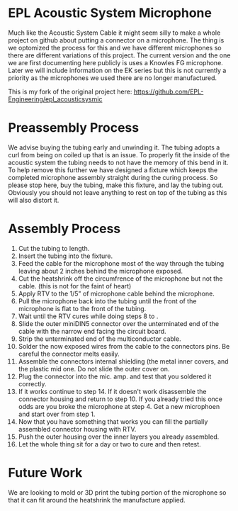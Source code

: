 # EPL Acoustic System Microphone

Much like the Acoustic System Cable it might seem silly to make a whole project on github about putting a connector on a microphone. The thing is we optomized the process for this and we have different microphones so there are different variations of this project. The current version and the one we are first documenting here publicly is uses a Knowles FG microphone. Later we will include information on the EK series but this is not currently a priority as the microphones we used there are no longer manufactured.

This is my fork of the original project here: https://github.com/EPL-Engineering/epl_acousticsysmic

Preassembly Process
===================================

We advise buying the tubing early and unwinding it. The tubing adopts a curl from being on coiled up that is an issue. To properly fit the inside of the acoustic system the tubing needs to not have the memory of this bend in it. To help remove this further we have designed a fixture which keeps the completed microphone assembly straight during the curing process. So please stop here, buy the tubing, make this fixture, and lay the tubing out. Obviously you should not leave anything to rest on top of the tubing as this will also distort it.

Assembly Process
===================================

1. Cut the tubing to length.
2. Insert the tubing into the fixture.
3. Feed the cable for the microphone most of the way through the tubing leaving about 2 inches behind the microphone exposed.
4. Cut the heatshrink off the circumfrence of the microphone but not the cable. (this is not for the faint of heart)
5. Apply RTV to the 1/5" of microphone cable behind the microphone.
6. Pull the microphone back into the tubing until the front of the microphone is flat to the front of the tubing.
7. Wait until the RTV cures while doing steps 8 to .
8. Slide the outer miniDIN5 connector over the unterminated end of the cable with the narrow end facing the circuit board.
9. Strip the unterminated end of the multiconductor cable.
10. Solder the now exposed wires from the cable to the connectors pins. Be careful the connector melts easily.
11. Assemble the connectors internal shielding (the metal inner covers, and the plastic mid one. Do not slide the outer cover on.
12. Plug the connector into the mic. amp. and test that you soldered it correctly.
13. If it works continue to step 14. If it doesn't work disassemble the connector housing and return to step 10. If you already tried this once odds are you broke the microphone at step 4. Get a new microphoen and start over from step 1.
14. Now that you have something that works you can fill the partially assembled connector housing with RTV.
15. Push the outer housing over the inner layers you already assembled.
16. Let the whole thing sit for a day or two to cure and then retest.

Future Work
===================================

We are looking to mold or 3D print the tubing portion of the microphone so that it can fit around the heatshrink the manufacture applied. 

